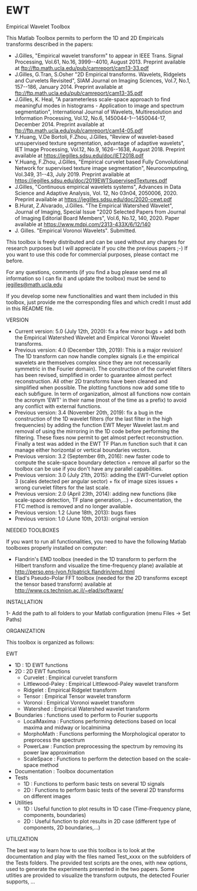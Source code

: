 # EWT
 Empirical Wavelet Toolbox

 This Matlab Toolbox permits to perform the 1D and 2D Empiricals transforms described in the papers:

- J.Gilles, "Empirical wavelet transform" to appear in IEEE Trans. Signal Processing, Vol.61, No.16, 3999--4010, August 2013.
Preprint available at ftp://ftp.math.ucla.edu/pub/camreport/cam13-33.pdf
- J.Gilles, G.Tran, S.Osher "2D Empirical transforms. Wavelets, Ridgelets and Curvelets Revisited", SIAM Journal on Imaging Sciences, Vol.7, No.1, 157--186, January 2014. Preprint available at ftp://ftp.math.ucla.edu/pub/camreport/cam13-35.pdf
- J.Gilles, K. Heal, "A parameterless scale-space approach to find meaningful modes in histograms - Application to image and spectrum segmentation", International Journal of Wavelets, Multiresolution and Information Processing, Vol.12, No.6, 1450044-1--1450044-17, December 2014.
Preprint available at ftp://ftp.math.ucla.edu/pub/camreport/cam14-05.pdf
- Y.Huang, V.De Bortoli, F.Zhou, J.Gilles, "Review of wavelet-based unsupervised texture segmentation, advantage of adaptive wavelets", IET Image Processing, Vol.12, No.9, 1626--1638, August 2018. Preprint available at https://jegilles.sdsu.edu/doc/IET2018.pdf
- Y.Huang, F.Zhou, J.Gilles, "Empirical curvelet based Fully Convolutional Network for supervised texture image segmentation", Neurocomputing, Vol.349, 31--43, July 2019. Preprint available at https://jegilles.sdsu.edu/doc/2019EWTSupervisedTextures.pdf
- J.Gilles, "Continuous empirical wavelets systems", Advances in Data Science and Adaptive Analysis, Vol. 12, No 03n04, 2050006, 2020. Preprint available at https://jegilles.sdsu.edu/doc/2020-cewt.pdf
- B.Hurat, Z.Alvarado, J.Gilles. "The Empirical Watershed Wavelet", Journal of Imaging, Special Issue "2020 Selected Papers from Journal of Imaging Editorial Board Members", Vol.6, No.12, 140, 2020. Paper available at https://www.mdpi.com/2313-433X/6/12/140
- J. Gilles. "Empirical Voronoi Wavelets". Submitted.


This toolbox is freely distributed and can be used without any charges for research purposes but I will appreciate if you cite the previous papers ;-)
If you want to use this code for commercial purposes, please contact me before.

For any questions, comments (if you find a bug please send me all information so I can fix it and update the toolbox) must be send to jegilles@math.ucla.edu

If you develop some new functionalities and want them included in this toolbox, just provide me the corresponding files and which credit I must add in this README file.

VERSION

- Current version: 5.0 (July 12th, 2020): fix a few minor bugs + add both the Empirical Watershed Wavelet and Empirical Voronoi Wavelet transforms.
- Previous version: 4.0 (December 13th, 2019): This is a major revision! The 1D transform can now handle complex signals (i.e the empirical wavelets are themselves complex since they are not necessarily symmetric in the Fourier domain). The construction of the curvelet filters has been revised, simplified in order to guarantee almost perfect reconstruction. All other 2D transforms have been cleaned and simplified when possible. The plotting functions now add some title to each subfigure. In term of organization, almost all functions now contain the acronym 'EWT' in their name (most of the time as a prefix) to avoid any conflict with external functions.
- Previous version: 3.4 (November 20th, 2019): fix a bug in the construction of the 1D wavelet filters (for the last filter in the high frequencies) by adding the function EWT Meyer Wavelet last.m and removal of using the mirroring in the 1D code before performing the filtering. These fixes now permit to get almost perfect reconstruction. Finally a test was added in the EWT TF Plan.m function such that it can manage either horizontal or vertical boundaries vectors.
- Previous version: 3.2 (September 6th, 2016): new faster code to compute the scale-space boundary detection + remove all parfor so the toolbox can be use if you don't have any parallel capabilities.
- Previous version: 3.0 (July 21th, 2015): adding the EWT-Curvelet option 3 (scales detected per angular sector) + fix of image sizes issues + wrong curvelet filters for the last scale.
- Previous version: 2.0 (April 23th, 2014): adding new functions (like scale-space detection, TF plane generation,...) + documentation, the FTC method is removed and no longer available.
- Previous version: 1.2 (June 18th, 2013): bugs fixes
- Previous version: 1.0 (June 10th, 2013): original version

NEEDED TOOLBOXES

If you want to run all functionalities, you need to have the following Matlab toolboxes properly installed on computer:

- Flandrin's EMD toolbox (needed in the 1D transform to perform the Hilbert transform and visualize the time-frequency plane) 
	available at http://perso.ens-lyon.fr/patrick.flandrin/emd.html
- Elad's Pseudo-Polar FFT toolbox (needed for the 2D transforms except the tensor based transform)
	available at http://www.cs.technion.ac.il/~elad/software/


 INSTALLATION

1- Add the path to all folders to your Matlab configuration (menu Files -> Set Paths)


ORGANIZATION

This toolbox is organized as follows:

EWT
 - 1D                           : 1D EWT functions
 - 2D                           : 2D EWT functions
   - Curvelet 					: Empirical curvelet transform
   - Littlewood-Paley 			: Empirical Littlewood-Paley wavelet transform
   - Ridgelet 					: Empirical Ridgelet transform
   - Tensor 					: Empirical Tensor wavelet transform
   - Voronoi                   : Empirical Voronoi wavelet transform
   - Watershed                 : Empirical Watershed wavelet transform
 - Boundaries					: functions used to perform to Fourier supports
   - LocalMaxima				: Functions performing detections based on local maxima and midway or localminima
   - MorphoMath				: Functions performing the Morphological operator to preprocess the spectrum
   - PowerLaw					: Function preprocessing the spectrum by removing its power law approximation
   - ScaleSpace				: Functions to perform the detection based on the scale-space method
 - Documentation				: Toolbox documentation
 - Tests
   - 1D						: Functions to perform basic tests on several 1D signals
   - 2D						: Functions to perform basic tests of the several 2D transforms on different images
 - Utilities
   - 1D						: Useful function to plot results in 1D case (Time-Frequency plane, components, boundaries)
   - 2D						: Useful function to plot results in 2D case (different type of components, 2D boundaries,...)

UTILIZATION

The best way to learn how to use this toolbox is to look at the documentation and play with the files named Test_xxxx 
on the subfolders of the Tests folders.
The provided test scripts are the ones, with new options, used to generate the experiments presented in the two papers.
Some utlities are provided to visualize the transform outputs, the detected Fourier supports, ...
